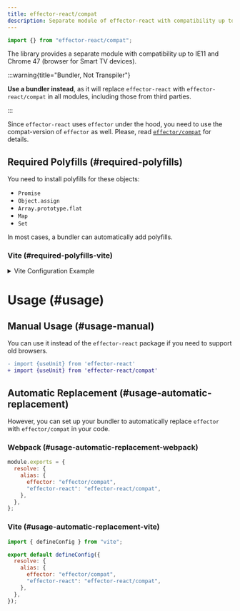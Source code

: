 ```yaml
---
title: effector-react/compat
description: Separate module of effector-react with compatibility up to IE11 and Chrome 47 (browser for Smart TV devices)
---
```


```ts
import {} from "effector-react/compat";
```

The library provides a separate module with compatibility up to IE11 and Chrome 47 (browser for Smart TV devices).

:::warning{title="Bundler, Not Transpiler"}

**Use a bundler instead**, as it will replace `effector-react` with `effector-react/compat` in all modules, including those from third parties.

:::

Since `effector-react` uses `effector` under the hood, you need to use the compat-version of `effector` as well. Please, read [`effector/compat`](/en/api/effector/module/compat) for details.

## Required Polyfills (#required-polyfills)

You need to install polyfills for these objects:

- `Promise`
- `Object.assign`
- `Array.prototype.flat`
- `Map`
- `Set`

In most cases, a bundler can automatically add polyfills.

### Vite (#required-polyfills-vite)

<details>
<summary>Vite Configuration Example</summary>

```js
import { defineConfig } from "vite";
import legacy from "@vitejs/plugin-legacy";

export default defineConfig({
  plugins: [
    legacy({
      polyfills: ["es.promise", "es.object.assign", "es.array.flat", "es.map", "es.set"],
    }),
  ],
});
```

</details>

# Usage (#usage)

## Manual Usage (#usage-manual)

You can use it instead of the `effector-react` package if you need to support old browsers.

```diff
- import {useUnit} from 'effector-react'
+ import {useUnit} from 'effector-react/compat'
```

## Automatic Replacement (#usage-automatic-replacement)

However, you can set up your bundler to automatically replace `effector` with `effector/compat` in your code.

### Webpack (#usage-automatic-replacement-webpack)

```js
module.exports = {
  resolve: {
    alias: {
      effector: "effector/compat",
      "effector-react": "effector-react/compat",
    },
  },
};
```

### Vite (#usage-automatic-replacement-vite)

```js
import { defineConfig } from "vite";

export default defineConfig({
  resolve: {
    alias: {
      effector: "effector/compat",
      "effector-react": "effector-react/compat",
    },
  },
});
```

